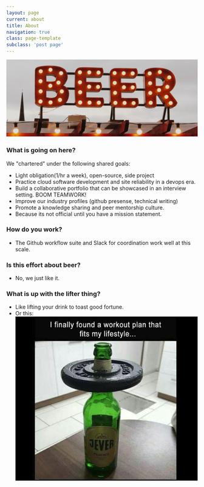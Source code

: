```yaml
---
layout: page
current: about
title: About
navigation: true
class: page-template
subclass: 'post page'
---
```



<img src="../assets/images/site/beer-sign.jpg" alt="Test Image" />

### What is going on here?
We "chartered" under the following shared goals:
- Light obligation(1/hr a week), open-source, side project
- Practice cloud software development and site reliability in a devops era.
- Build a collaborative portfolio that can be showcased in an interview setting.  BOOM TEAMWORK!
- Improve our industry profiles (github presense, technical writing)
- Promote a knowledge sharing and peer mentorship culture.
- Because its not official until you have a mission statement.

### How do you work?
- The Github workflow suite and Slack for coordination work well at this scale.

### Is this effort about beer?
- No, we just like it.

### What is up with the lifter thing?
- Like lifting your drink to toast good fortune.
- Or this: <img src="../assets/images/site/beer-lift.png" alt="Test Image" />